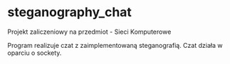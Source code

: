 # steganography_chat

Projekt zaliczeniowy na przedmiot - Sieci Komputerowe

Program realizuje czat z zaimplementowaną steganografią.
Czat działa w oparciu o sockety.
